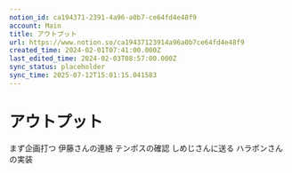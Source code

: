 ```yaml
---
notion_id: ca194371-2391-4a96-a0b7-ce64fd4e48f9
account: Main
title: アウトプット
url: https://www.notion.so/ca19437123914a96a0b7ce64fd4e48f9
created_time: 2024-02-01T07:41:00.000Z
last_edited_time: 2024-02-03T08:57:00.000Z
sync_status: placeholder
sync_time: 2025-07-12T15:01:15.041583
---
```

# アウトプット


まず企画打つ
伊藤さんの連絡
テンポスの確認
しめじさんに送る
ハラポンさんの実装